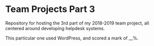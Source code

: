# Team Projects Part 3
Repository for hosting the 3rd part of my 2018-2019 team project, all centered around developing helpdesk systems.

This particular one used WordPress, and scored a mark of __%.
